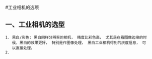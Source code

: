 #工业相机的选项

## 一、工业相机的选型
    1. 黑白/彩色: 黑白同样分辨率的相机， 精度比彩色高， 尤其是在看图像边缘的时
       侯，黑白的效果更好， 特别是作图像处理， 黑白工业相机得到的灰度信息， 可
       以直接处理。
    2. 

